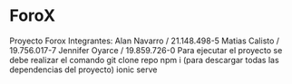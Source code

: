 # ForoX
Proyecto Forox Integrantes: 
Alan Navarro / 21.148.498-5
Matias Calisto / 19.756.017-7 Jennifer Oyarce / 19.859.726-0 
Para ejecutar el proyecto se debe realizar el comando git clone repo npm i (para descargar todas las dependencias del proyecto) ionic serve
